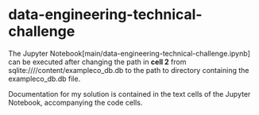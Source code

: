 # data-engineering-technical-challenge

The Jupyter Notebook[main/data-engineering-technical-challenge.ipynb] can be executed after changing the path in **cell 2** from sqlite:////content/exampleco_db.db to the path to directory containing the exampleco_db.db file.

Documentation for my solution is contained in the text cells of the Jupyter Notebook, accompanying the code cells. 
